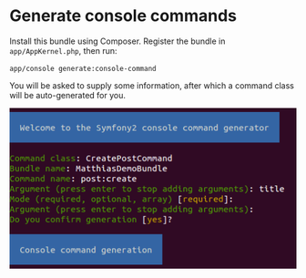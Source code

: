 # Generate console commands

Install this bundle using Composer. Register the bundle in `app/AppKernel.php`, then run:

    app/console generate:console-command

You will be asked to supply some information, after which a command class will be auto-generated for you.

![Screenshot](https://raw.githubusercontent.com/matthiasnoback/ConsoleCommandGeneratorBundle/master/Resources/doc/assets/generate-console-command.png)
